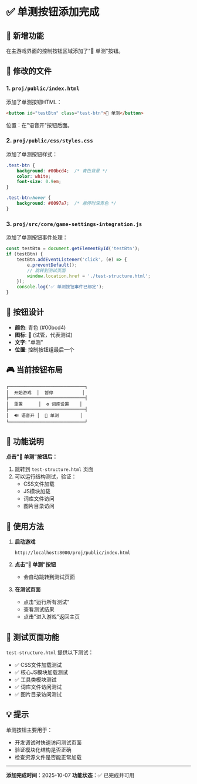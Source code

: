 # ✅ 单测按钮添加完成

## 🎯 新增功能

在主游戏界面的控制按钮区域添加了"🧪 单测"按钮。

## 📝 修改的文件

### 1. `proj/public/index.html`
添加了单测按钮HTML：
```html
<button id="testBtn" class="test-btn">🧪 单测</button>
```

位置：在"语音开"按钮后面。

### 2. `proj/public/css/styles.css`
添加了单测按钮样式：
```css
.test-btn {
    background: #00bcd4;  /* 青色背景 */
    color: white;
    font-size: 0.9em;
}

.test-btn:hover {
    background: #0097a7;  /* 悬停时深青色 */
}
```

### 3. `proj/src/core/game-settings-integration.js`
添加了单测按钮事件处理：
```javascript
const testBtn = document.getElementById('testBtn');
if (testBtn) {
    testBtn.addEventListener('click', (e) => {
        e.preventDefault();
        // 跳转到测试页面
        window.location.href = './test-structure.html';
    });
    console.log('✅ 单测按钮事件已绑定');
}
```

## 🎨 按钮设计

- **颜色**: 青色 (#00bcd4)
- **图标**: 🧪 (试管，代表测试)
- **文字**: "单测"
- **位置**: 控制按钮组最后一个

## 🎮 当前按钮布局

```
┌─────────────────────────────┐
│  开始游戏  │  暂停           │
├─────────────────────────────┤
│  重置      │  ⚙️ 词库设置    │
├─────────────────────────────┤
│  🔊 语音开 │  🧪 单测        │
└─────────────────────────────┘
```

## 🔧 功能说明

**点击"🧪 单测"按钮后：**
1. 跳转到 `test-structure.html` 页面
2. 可以运行结构测试，验证：
   - CSS文件加载
   - JS模块加载
   - 词库文件访问
   - 图片目录访问

## 🚀 使用方法

1. **启动游戏**
   ```
   http://localhost:8000/proj/public/index.html
   ```

2. **点击"🧪 单测"按钮**
   - 会自动跳转到测试页面

3. **在测试页面**
   - 点击"运行所有测试"
   - 查看测试结果
   - 点击"进入游戏"返回主页

## 🎯 测试页面功能

`test-structure.html` 提供以下测试：
- ✅ CSS文件加载测试
- ✅ 核心JS模块加载测试
- ✅ 工具类模块测试
- ✅ 词库文件访问测试
- ✅ 图片目录访问测试

## 💡 提示

单测按钮主要用于：
- 开发调试时快速访问测试页面
- 验证模块化结构是否正确
- 检查资源文件是否能正常加载

---

**添加完成时间**：2025-10-07
**功能状态**：✅ 已完成并可用

